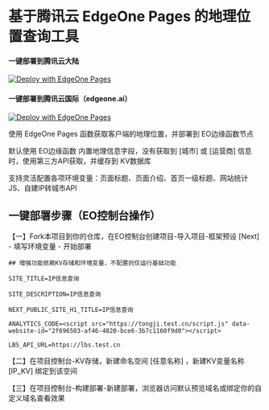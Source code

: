 # 基于腾讯云 EdgeOne Pages 的地理位置查询工具

#### 一键部署到腾讯云大陆
[![Deploy with EdgeOne Pages](https://cdnstatic.tencentcs.com/edgeone/pages/deploy.svg)](https://console.cloud.tencent.com/edgeone/pages/new?from=github&template=https://github.com/aihttp/eodlocation)

#### 一键部署到腾讯云国际（edgeone.ai）
[![Deploy with EdgeOne Pages](https://cdnstatic.tencentcs.com/edgeone/pages/deploy.svg)](https://edgeone.ai/pages/new?from=github&template=https://github.com/aihttp/eolocation)


使用 EdgeOne Pages 函数获取客户端的地理位置，并部署到 EO边缘函数节点

默认使用 EO边缘函数 内置地理信息字段，没有获取到 [城市] 或 [运营商] 信息时，使用第三方API获取，并缓存到 KV数据库

支持灵活配置各项环境变量：页面标题、页面介绍、首页一级标题、网站统计JS、自建IP转城市API


## 一键部署步骤（EO控制台操作）

【一】Fork本项目到你的仓库，在EO控制台创建项目-导入项目-框架预设 [Next] - 填写环境变量 - 开始部署

```
## 增强功能依赖KV存储和环境变量，不配置则仅运行基础功能

SITE_TITLE=IP信息查询

SITE_DESCRIPTION=IP信息查询

NEXT_PUBLIC_SITE_H1_TITLE=IP信息查询

ANALYTICS_CODE=<script src="https://tongji.test.cn/script.js" data-website-id="2f696503-af46-4820-bce6-3b7c1160f9d0"></script>

LBS_API_URL=https://lbs.test.cn
```

【二】在项目控制台-KV存储，新建命名空间 [任意名称] ，新建KV变量名称 [IP_KV] 绑定到该空间


【三】在项目控制台-构建部署-新建部署，浏览器访问默认预览域名或绑定你的自定义域名查看效果
